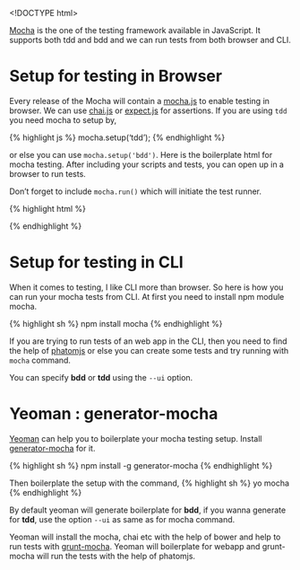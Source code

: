 &lt;!DOCTYPE html&gt;

[Mocha](http://visionmedia.github.io/mocha/) is the one of the testing framework available in JavaScript. It supports both tdd and bdd and we can run tests from both browser and CLI.

Setup for testing in Browser
============================

Every release of the Mocha will contain a [mocha.js](https://github.com/visionmedia/mocha/blob/master/mocha.js) to enable testing in browser. We can use [chai.js](http://chaijs.com/) or [expect.js](https://github.com/LearnBoost/expect.js) for assertions. If you are using `tdd` you need mocha to setup by,

{% highlight js %} mocha.setup(‘tdd’); {% endhighlight %}

or else you can use `mocha.setup('bdd')`. Here is the boilerplate html for mocha testing. After including your scripts and tests, you can open up in a browser to run tests.

Don’t forget to include `mocha.run()` which will initiate the test runner.

{% highlight html %}

{% endhighlight %}

Setup for testing in CLI
========================

When it comes to testing, I like CLI more than browser. So here is how you can run your mocha tests from CLI. At first you need to install npm module mocha.

{% highlight sh %} npm install mocha {% endhighlight %}

If you are trying to run tests of an web app in the CLI, then you need to find the help of [phatomjs](http://phantomjs.org/) or else you can create some tests and try running with `mocha` command.

You can specify **bdd** or **tdd** using the `--ui` option.

Yeoman : generator-mocha
========================

[Yeoman](http://yeoman.io) can help you to boilerplate your mocha testing setup. Install [generator-mocha](https://github.com/yeoman/generator-mocha) for it.

{% highlight sh %} npm install -g generator-mocha {% endhighlight %}

Then boilerplate the setup with the command, {% highlight sh %} yo mocha {% endhighlight %}

By default yeoman will generate boilerplate for **bdd**, if you wanna generate for **tdd**, use the option `--ui` as same as for mocha command.

Yeoman will install the mocha, chai etc with the help of bower and help to run tests with [grunt-mocha](https://github.com/kmiyashiro/grunt-mocha). Yeoman will boilerplate for webapp and grunt-mocha will run the tests with the help of phatomjs.
